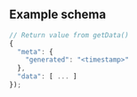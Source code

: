 ## Example schema

```js
// Return value from getData()
{
  "meta": {
    "generated": "<timestamp>"
  },
  "data": [ ... ]
});
```